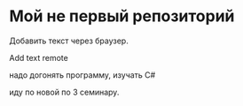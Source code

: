 ﻿# Мой не первый репозиторий

Добавить текст через браузер.

Add text remote

надо догонять программу, изучать С#

иду по новой по 3 семинару.

